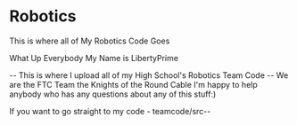 # Robotics
This is where all of My Robotics Code Goes

What Up Everybody
My Name is LibertyPrime

-- This is where I upload all of my High School's Robotics Team Code --
We are the FTC Team the Knights of the Round Cable
I'm happy to help anybody who has any questions about any of this stuff:)

If you want to go straight to my code - teamcode/src--
